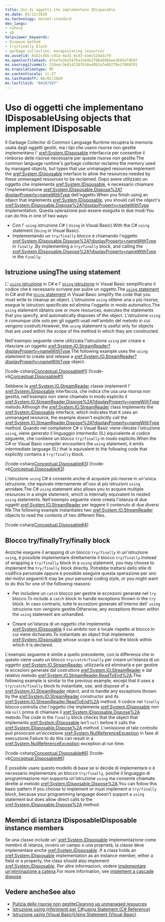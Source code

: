```yaml
---
title: Uso di oggetti che implementano IDisposable
ms.date: 05/13/2020
ms.technology: dotnet-standard
dev_langs:
- csharp
- vb
helpviewer_keywords:
- Dispose method
- try/finally block
- garbage collection, encapsulating resources
ms.assetid: 81b2cdb5-c91a-4a31-9c83-eadc52da5cf0
ms.openlocfilehash: 87eefe2bd347ba1564b2f06d49bbee3b85efdb97
ms.sourcegitcommit: 33deec3e814238fb18a49b2a7e89278e27888291
ms.translationtype: MT
ms.contentlocale: it-IT
ms.lasthandoff: 06/02/2020
ms.locfileid: "84287597"
---
```

# <a name="using-objects-that-implement-idisposable"></a><span data-ttu-id="dfce2-102">Uso di oggetti che implementano IDisposable</span><span class="sxs-lookup"><span data-stu-id="dfce2-102">Using objects that implement IDisposable</span></span>

<span data-ttu-id="dfce2-103">Il Garbage Collector di Common Language Runtime recupera la memoria usata dagli oggetti gestiti, ma i tipi che usano risorse non gestite implementano l' <xref:System.IDisposable> interfaccia per consentire il rimborso delle risorse necessarie per queste risorse non gestite.</span><span class="sxs-lookup"><span data-stu-id="dfce2-103">The common language runtime's garbage collector reclaims the memory used by managed objects, but types that use unmanaged resources implement the <xref:System.IDisposable> interface to allow the resources needed by these unmanaged resources to be reclaimed.</span></span> <span data-ttu-id="dfce2-104">Dopo avere utilizzato un oggetto che implementa <xref:System.IDisposable>, è necessario chiamare l'implementazione <xref:System.IDisposable.Dispose%2A?displayProperty=nameWithType> dell'oggetto.</span><span class="sxs-lookup"><span data-stu-id="dfce2-104">When you finish using an object that implements <xref:System.IDisposable>, you should call the object's <xref:System.IDisposable.Dispose%2A?displayProperty=nameWithType> implementation.</span></span> <span data-ttu-id="dfce2-105">Questa operazione può essere eseguita in due modi:</span><span class="sxs-lookup"><span data-stu-id="dfce2-105">You can do this in one of two ways:</span></span>

- <span data-ttu-id="dfce2-106">Con l' `using` istruzione C# ( `Using` in Visual Basic).</span><span class="sxs-lookup"><span data-stu-id="dfce2-106">With the C# `using` statement (`Using` in Visual Basic).</span></span>
- <span data-ttu-id="dfce2-107">Implementando un `try/finally` blocco e chiamando l'oggetto <xref:System.IDisposable.Dispose%2A?displayProperty=nameWithType> in `finally` .</span><span class="sxs-lookup"><span data-stu-id="dfce2-107">By implementing a `try/finally` block, and calling the <xref:System.IDisposable.Dispose%2A?displayProperty=nameWithType> in the `finally`.</span></span>

## <a name="the-using-statement"></a><span data-ttu-id="dfce2-108">Istruzione using</span><span class="sxs-lookup"><span data-stu-id="dfce2-108">The using statement</span></span>

<span data-ttu-id="dfce2-109">L' [ `using` istruzione](../../csharp/language-reference/keywords/using-statement.md) in C# e l' [ `Using` istruzione](../../visual-basic/language-reference/statements/using-statement.md) in Visual Basic semplificano il codice che è necessario scrivere per pulire un oggetto.</span><span class="sxs-lookup"><span data-stu-id="dfce2-109">The [`using` statement](../../csharp/language-reference/keywords/using-statement.md) in C# and the [`Using` statement](../../visual-basic/language-reference/statements/using-statement.md) in Visual Basic simplify the code that you must write to cleanup an object.</span></span> <span data-ttu-id="dfce2-110">L'istruzione `using` ottiene una o più risorse, esegue le istruzioni specificate ed elimina l'oggetto in modo automatico.</span><span class="sxs-lookup"><span data-stu-id="dfce2-110">The `using` statement obtains one or more resources, executes the statements that you specify, and automatically disposes of the object.</span></span> <span data-ttu-id="dfce2-111">L'istruzione `using` è comunque utile solo per gli oggetti usati nell'ambito del metodo in cui vengono costruiti.</span><span class="sxs-lookup"><span data-stu-id="dfce2-111">However, the `using` statement is useful only for objects that are used within the scope of the method in which they are constructed.</span></span>

<span data-ttu-id="dfce2-112">Nell'esempio seguente viene utilizzata l'istruzione `using` per creare e rilasciare un oggetto <xref:System.IO.StreamReader?displayProperty=nameWithType>.</span><span class="sxs-lookup"><span data-stu-id="dfce2-112">The following example uses the `using` statement to create and release a <xref:System.IO.StreamReader?displayProperty=nameWithType> object.</span></span>

[!code-csharp[Conceptual.Disposable#1](../../../samples/snippets/csharp/VS_Snippets_CLR/conceptual.disposable/cs/using1.cs#1)]
[!code-vb[Conceptual.Disposable#1](../../../samples/snippets/visualbasic/VS_Snippets_CLR/conceptual.disposable/vb/using1.vb#1)]

<span data-ttu-id="dfce2-113">Sebbene la <xref:System.IO.StreamReader> classe implementi l' <xref:System.IDisposable> interfaccia, che indica che usa una risorsa non gestita, nell'esempio non viene chiamato in modo esplicito il <xref:System.IO.StreamReader.Dispose%2A?displayProperty=nameWithType> metodo.</span><span class="sxs-lookup"><span data-stu-id="dfce2-113">Although the <xref:System.IO.StreamReader> class implements the <xref:System.IDisposable> interface, which indicates that it uses an unmanaged resource, the example doesn't explicitly call the <xref:System.IO.StreamReader.Dispose%2A?displayProperty=nameWithType> method.</span></span> <span data-ttu-id="dfce2-114">Quando nel compilatore C# o Visual Basic viene rilevata l'istruzione `using`, viene generato il linguaggio intermedio (IL) equivalente al codice seguente, che contiene un blocco `try/finally` in modo esplicito.</span><span class="sxs-lookup"><span data-stu-id="dfce2-114">When the C# or Visual Basic compiler encounters the `using` statement, it emits intermediate language (IL) that is equivalent to the following code that explicitly contains a `try/finally` block.</span></span>

[!code-csharp[Conceptual.Disposable#3](../../../samples/snippets/csharp/VS_Snippets_CLR/conceptual.disposable/cs/using3.cs#3)]
[!code-vb[Conceptual.Disposable#3](../../../samples/snippets/visualbasic/VS_Snippets_CLR/conceptual.disposable/vb/using3.vb#3)]

<span data-ttu-id="dfce2-115">L'istruzione `using` C# è consente anche di acquisire più risorse in un'unica istruzione, che equivale internamente all'uso di più istruzioni `using` annidate.</span><span class="sxs-lookup"><span data-stu-id="dfce2-115">The C# `using` statement also allows you to acquire multiple resources in a single statement, which is internally equivalent to nested `using` statements.</span></span> <span data-ttu-id="dfce2-116">Nell'esempio seguente viene creata l'istanza di due oggetti <xref:System.IO.StreamReader> per leggere il contenuto di due diversi file.</span><span class="sxs-lookup"><span data-stu-id="dfce2-116">The following example instantiates two <xref:System.IO.StreamReader> objects to read the contents of two different files.</span></span>

[!code-csharp[Conceptual.Disposable#4](../../../samples/snippets/csharp/VS_Snippets_CLR/conceptual.disposable/cs/using4.cs#4)]

## <a name="tryfinally-block"></a><span data-ttu-id="dfce2-117">Blocco try/finally</span><span class="sxs-lookup"><span data-stu-id="dfce2-117">Try/finally block</span></span>

<span data-ttu-id="dfce2-118">Anziché eseguire il wrapping di un blocco `try/finally` in un'istruzione `using`, è possibile implementare direttamente il blocco `try/finally`.</span><span class="sxs-lookup"><span data-stu-id="dfce2-118">Instead of wrapping a `try/finally` block in a `using` statement, you may choose to implement the `try/finally` block directly.</span></span> <span data-ttu-id="dfce2-119">Potrebbe trattarsi dello stile di codifica personale oppure è possibile eseguire questa operazione per uno dei motivi seguenti:</span><span class="sxs-lookup"><span data-stu-id="dfce2-119">It may be your personal coding style, or you might want to do this for one of the following reasons:</span></span>

- <span data-ttu-id="dfce2-120">Per includere un `catch` blocco per gestire le eccezioni generate nel `try` blocco.</span><span class="sxs-lookup"><span data-stu-id="dfce2-120">To include a `catch` block to handle exceptions thrown in the `try` block.</span></span> <span data-ttu-id="dfce2-121">In caso contrario, tutte le eccezioni generate all'interno dell' `using` istruzione non vengono gestite.</span><span class="sxs-lookup"><span data-stu-id="dfce2-121">Otherwise, any exceptions thrown within the `using` statement are unhandled.</span></span>

- <span data-ttu-id="dfce2-122">Creare un'istanza di un oggetto che implementa <xref:System.IDisposable> il cui ambito non è locale rispetto al blocco in cui viene dichiarato.</span><span class="sxs-lookup"><span data-stu-id="dfce2-122">To instantiate an object that implements <xref:System.IDisposable> whose scope is not local to the block within which it is declared.</span></span>

<span data-ttu-id="dfce2-123">L'esempio seguente è simile a quello precedente, con la differenza che in questo viene usato un blocco `try/catch/finally` per creare un'istanza di un oggetto <xref:System.IO.StreamReader>, utilizzarla ed eliminarla e per gestire le eccezioni generate dal costruttore <xref:System.IO.StreamReader> e dal relativo metodo <xref:System.IO.StreamReader.ReadToEnd%2A>.</span><span class="sxs-lookup"><span data-stu-id="dfce2-123">The following example is similar to the previous example, except that it uses a `try/catch/finally` block to instantiate, use, and dispose of a <xref:System.IO.StreamReader> object, and to handle any exceptions thrown by the <xref:System.IO.StreamReader> constructor and its <xref:System.IO.StreamReader.ReadToEnd%2A> method.</span></span> <span data-ttu-id="dfce2-124">Il codice nel `finally` blocco controlla che l'oggetto che implementa <xref:System.IDisposable> non sia `null` prima di chiamare il <xref:System.IDisposable.Dispose%2A> metodo.</span><span class="sxs-lookup"><span data-stu-id="dfce2-124">The code in the `finally` block checks that the object that implements <xref:System.IDisposable> isn't `null` before it calls the <xref:System.IDisposable.Dispose%2A> method.</span></span> <span data-ttu-id="dfce2-125">L'omissione di tale controllo può provocare un'eccezione <xref:System.NullReferenceException> in fase di esecuzione.</span><span class="sxs-lookup"><span data-stu-id="dfce2-125">Failure to do this can result in a <xref:System.NullReferenceException> exception at run time.</span></span>

[!code-csharp[Conceptual.Disposable#6](../../../samples/snippets/csharp/VS_Snippets_CLR/conceptual.disposable/cs/using5.cs#6)]
[!code-vb[Conceptual.Disposable#6](../../../samples/snippets/visualbasic/VS_Snippets_CLR/conceptual.disposable/vb/using5.vb#6)]

<span data-ttu-id="dfce2-126">È possibile usare questo modello di base se si decide di implementare o è necessario implementare un blocco `try/finally`, poiché il linguaggio di programmazione non supporta un'istruzione `using` ma consente chiamate dirette al metodo <xref:System.IDisposable.Dispose%2A>.</span><span class="sxs-lookup"><span data-stu-id="dfce2-126">You can follow this basic pattern if you choose to implement or must implement a `try/finally` block, because your programming language doesn't support a `using` statement but does allow direct calls to the <xref:System.IDisposable.Dispose%2A> method.</span></span>

## <a name="idisposable-instance-members"></a><span data-ttu-id="dfce2-127">Membri di istanza IDisposable</span><span class="sxs-lookup"><span data-stu-id="dfce2-127">IDisposable instance members</span></span>

<span data-ttu-id="dfce2-128">Se una classe include un' <xref:System.IDisposable> implementazione come membro di istanza, ovvero un campo o una proprietà, la classe deve implementare anche <xref:System.IDisposable> .</span><span class="sxs-lookup"><span data-stu-id="dfce2-128">If a class holds an <xref:System.IDisposable> implementation as an instance member, either a field or a property, the class should also implement <xref:System.IDisposable>.</span></span> <span data-ttu-id="dfce2-129">Per altre informazioni, vedere [implementare un'eliminazione a catena](implementing-dispose.md#cascade-dispose-calls).</span><span class="sxs-lookup"><span data-stu-id="dfce2-129">For more information, see [implement a cascade dispose](implementing-dispose.md#cascade-dispose-calls).</span></span>

## <a name="see-also"></a><span data-ttu-id="dfce2-130">Vedere anche</span><span class="sxs-lookup"><span data-stu-id="dfce2-130">See also</span></span>

- [<span data-ttu-id="dfce2-131">Pulizia delle risorse non gestite</span><span class="sxs-lookup"><span data-stu-id="dfce2-131">Cleaning up unmanaged resources</span></span>](unmanaged.md)
- [<span data-ttu-id="dfce2-132">Istruzione using (riferimenti per C#)</span><span class="sxs-lookup"><span data-stu-id="dfce2-132">using Statement (C# Reference)</span></span>](../../csharp/language-reference/keywords/using-statement.md)
- [<span data-ttu-id="dfce2-133">Istruzione using (Visual Basic)</span><span class="sxs-lookup"><span data-stu-id="dfce2-133">Using Statement (Visual Basic)</span></span>](../../visual-basic/language-reference/statements/using-statement.md)
